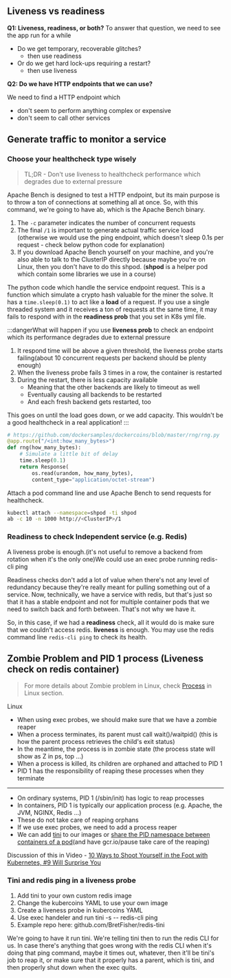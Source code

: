 


## Liveness vs readiness

**Q1: Liveness, readiness, or both?**
To answer that question, we need to see the app run for a while

- Do we get temporary, recoverable glitches?
    - then use readiness
- Or do we get hard lock-ups requiring a restart?
    - then use liveness

**Q2: Do we have HTTP endpoints that we can use?**

We need to find a HTTP endpoint which
- don't seem to perform anything complex or expensive
- don't seem to call other services



## Generate traffic to monitor a service

### Choose your healthcheck type wisely

> TL;DR - Don't use liveness to healthcheck performance which degrades due to external pressure

Apache Bench is designed to test a HTTP endpoint, but its main purpose is to throw a ton of connections at something all at once. So, with this command, we're going to have ab, which is the Apache Bench binary.

1. The `-c` parameter indicates the number of concurrent requests
2. The final `/1` is important to generate actual traffic service load (otherwise we would use the ping endpoint, which doesn't sleep 0.1s per request - check below python code for explanation)
3. If you download Apache Bench yourself on your machine, and you're also able to talk to the ClusterIP directly because maybe you're on Linux, then you don't have to do this shpod. (**shpod** is a helper pod which contain some libraries we use in a course)

The python code which handle the service endpoint request. This is a function which simulate a crypto hash valuable for the miner the solve. It has a `time.sleep(0.1)` to act like a **load** of a request. If you use a single threaded system and it receives a ton of requests at the same time, it may fails to respond with in the **readiness prob** that you set in K8s yml file.

:::dangerWhat will happen if you use **liveness prob** to check an endpoint which its performance degrades due to external pressure
1. It respond time will be above a given threshold, the liveness probe starts failing(about 10 concurrent requests per backend should be plenty enough)
2. When the liveness probe fails 3 times in a row, the container is restarted
3. During the restart, there is less capacity available
    - Meaning that the other backends are likely to timeout as well
    - Eventually causing all backends to be restarted
    - And each fresh backend gets restarted, too

This goes on until the load goes down, or we add capacity. This wouldn't be a good healthcheck in a real application!
:::


```python
# https://github.com/dockersamples/dockercoins/blob/master/rng/rng.py
@app.route("/<int:how_many_bytes>")
def rng(how_many_bytes):
    # Simulate a little bit of delay
    time.sleep(0.1)
    return Response(
        os.read(urandom, how_many_bytes),
        content_type="application/octet-stream")
```

Attach a pod command line  and use Apache Bench to send requests for healthcheck.
```bash
kubectl attach --namespace=shpod -ti shpod
ab -c 10 -n 1000 http://<ClusterIP>/1
```

### Readiness to check Independent service (e.g. Redis) 

A liveness probe is enough.(it's not useful to remove a backend from rotation when it's the only one)We could use an exec probe running redis-cli ping

Readiness checks don't add a lot of value when there's not any level of redundancy because they're really meant for pulling something out of a service. Now, technically, we have a service with redis, but that's just so that it has a stable endpoint and not for multiple container pods that we need to switch back and forth between. That's not why we have it.

So, in this case, if we had a **readiness** check, all it would do is make sure that we couldn't access redis. **liveness** is enough. You may use the redis command line `redis-cli ping` to check its health.



## Zombie Problem and PID 1 process (Liveness check on redis container)

> For more details about Zombie problem in Linux, check [Process](/linux/process) in Linux section.

Linux

- When using exec probes, we should make sure that we have a zombie reaper
- When a process terminates, its parent must call wait()/waitpid() (this is how the parent process retrieves the child's exit status)
- In the meantime, the process is in zombie state (the process state will show as Z in ps, top ...)
- When a process is killed, its children are orphaned and attached to PID 1
- PID 1 has the responsibility of reaping these processes when they terminate

--------

- On ordinary systems, PID 1 (/sbin/init) has logic to reap processes
- In containers, PID 1 is typically our application process (e.g. Apache, the JVM, NGINX, Redis ...)
- These do not take care of reaping orphans
- If we use exec probes, we need to add a process reaper
- We can add [tini](https://github.com/krallin/tini) to our images or [share the PID namespace between containers of a pod](https://kubernetes.io/docs/tasks/configure-pod-container/share-process-namespace/)(and have gcr.io/pause take care of the reaping)

Discussion of this in Video - [10 Ways to Shoot Yourself in the Foot with Kubernetes, #9 Will Surprise You](https://www.youtube.com/watch?v=QKI-JRs2RIE)



### Tini and redis ping in a liveness probe

1. Add tini to your own custom redis image
2. Change the kubercoins YAML to use your own image
3. Create a liveness probe in kubercoins YAML
4. Use exec handeler and run tini -s -- redis-cli ping
5. Example repo here: github.com/BretFisher/redis-tini

We're going to have it run tini. We're telling tini then to run the redis CLI for us. In case there's anything that goes wrong with the redis CLI when it's doing that ping command, maybe it times out, whatever, then it'll be tini's job to reap it, or make sure that it properly has a parent, which is tini, and then properly shut down when the exec quits. 